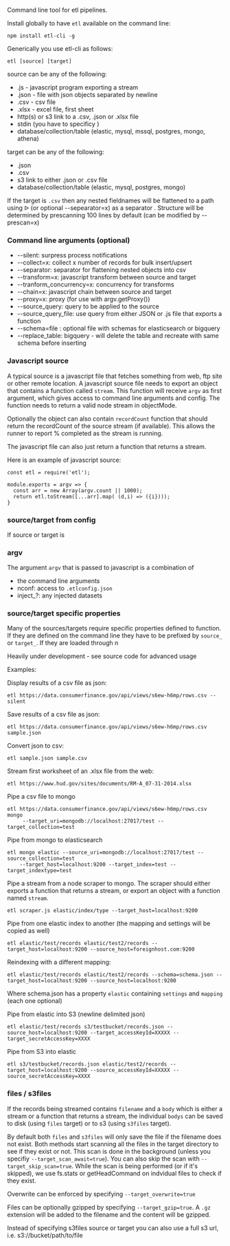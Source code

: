 Command line tool for etl pipelines.

Install globally to have `etl` available on the command line:
```
npm install etl-cli -g
```

Generically you use etl-cli as follows:

```
etl [source] [target]
```

source can be any of the following:
* .js  - javascript program exporting a stream
* .json - file with json objects separated by newline
* .csv - csv file
* .xlsx - excel file, first sheet
* http(s) or s3 link to a .csv, .json or .xlsx file
* stdin (you have to specificy )
* database/collection/table (elastic, mysql, mssql, postgres, mongo, athena)

target can be any of the following:
* .json
* .csv
* s3 link to either .json or .csv file
* database/collection/table (elastic, mysql, postgres, mongo)

If the target is `.csv` then any nested fieldnames will be flattened to a path using ᐅ (or optional --sepearator=x) as a separator .   Structure will be determined by prescanning 100 lines by default (can be modified by --prescan=x)

### Command line arguments (optional)

* --silent: surpress process notifications
* --collect=x: collect x number of records for bulk insert/upsert
* --separator: separator for flattening nested objects into csv
* --transform=x: javascript transform between source and target
* --tranform_concurrency=x: concurrency for transforms
* --chain=x: javascript chain between source and target
* --proxy=x: proxy (for use with argv.getProxy())
* --source_query: query to be applied to the source
* --source_query_file: use query from either JSON or .js file that exports a function
* --schema=file : optional file with schemas for elasticsearch or bigquery
* --replace_table: bigquery - will delete the table and recreate with same schema before inserting


### Javascript source

A typical source is a javascript file that fetches something from web, ftp site or other remote location. A javascript source file needs to export an object that contains a function called `stream`.  This function will receive `argv` as first argument, which gives access to command line arguments and config.  The function needs to return a valid node stream in objectMode.

Optionally the object can also contain `recordCount` function that should return the recordCount of the source stream (if available).  This allows the runner to report % completed as the stream is running.

The javascript file can also just return a function that returns a stream.

Here is an example of javascript source:

```
const etl = require('etl');

module.exports = argv => {
  const arr = new Array(argv.count || 1000);
  return etl.toStream([...arr].map( (d,i) => ({i})));
}
```


### source/target from config

If source or target is


### argv

The argument `argv` that is passed to javascript is a combination of
* the command line arguments
* nconf:  access to `.etlconfig.json`
* inject_?: any injected datasets

### source/target specific properties

Many of the sources/targets require specific properties defined to function.   If they are defined on the command line they have to be prefixed by `source_` or `target_`.    If they are loaded through n




Heavily under development - see source code for advanced usage 

Examples:

Display results of a csv file as json:

```
etl https://data.consumerfinance.gov/api/views/s6ew-h6mp/rows.csv --silent
```

Save results of a csv file as json:
```
etl https://data.consumerfinance.gov/api/views/s6ew-h6mp/rows.csv sample.json
```

Convert json to csv:
```
etl sample.json sample.csv
```

Stream first worksheet of an .xlsx file from the web:
```
etl https://www.hud.gov/sites/documents/RM-A_07-31-2014.xlsx
```

Pipe a csv file to mongo
```
etl https://data.consumerfinance.gov/api/views/s6ew-h6mp/rows.csv mongo 
     --target_uri=mongodb://localhost:27017/test --target_collection=test
```

Pipe from mongo to elasticsearch
```
etl mongo elastic --source_uri=mongodb://localhost:27017/test --source_collection=test 
    --target_host=localhost:9200 --target_index=test --target_indextype=test
``` 

Pipe a stream from a node scraper to mongo.   The scraper should either exports a function that returns a stream, or export an object with a function named `stream`.

```
etl scraper.js elastic/index/type --target_host=localhost:9200
```


Pipe from one elastic index to another (the mapping and settings will be copied as well)
```
etl elastic/test/records elastic/test2/records --target_host=localhost:9200 --source_host=foreignhost.com:9200
```

Reindexing with a different mapping:  
```
etl elastic/test/records elastic/test2/records --schema=schema.json --target_host=localhost:9200 --source_host=localhost:9200
```
Where schema.json has a property `elastic` containing  `settings` and `mapping` (each one optional)

Pipe from elastic into S3 (newline delimited json)
```
etl elastic/test/records s3/testbucket/records.json --source_host=localhost:9200 --target_accessKeyId=XXXXX --target_secretAccessKey=XXXX
```
Pipe from S3 into elastic
```
etl s3/testbucket/records.json elastic/test2/records --target_host=localhost:9200 --source_accessKeyId=XXXXX --source_secretAccessKey=XXXX
```

### files / s3files
If the records being streamed contains `filename` and a `body` which is either a stream or a function that returns a stream, the individual `bodys` can be saved to disk (using `files` target) or to s3 (using `s3files` target).  

By default both `files` and `s3files` will only save the file if the filename does not exist.  Both methods start scanning all the files in the target directory to see if they exist or not.  This scan is done in the background (unless you specifiy `--target_scan_await=true`).  You can also skip the scan with `--target_skip_scan=true`.  While the scan is being performed (or if it's skipped), we use fs.stats or getHeadCommand on indvidual files to check if they exist.  

Overwrite can be enforced by specifying `--target_overwrite=true`

Files can be optionally gzipped by specifying `--target_gzip=true`.  A `.gz` extension will be added to the filename and the content will be gzipped.

Instead of specifying s3files source or target you can also use a full s3 url, i.e. s3://bucket/path/to/file
